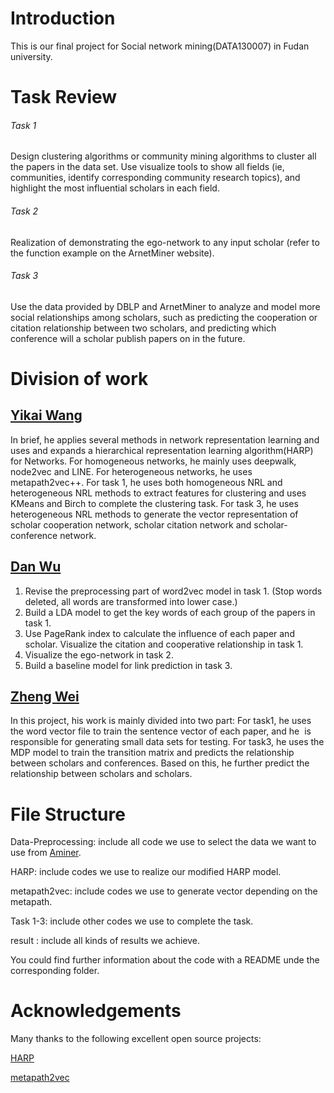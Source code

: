 # Introduction

This is our final project for Social network mining(DATA130007) in Fudan university. 

# Task Review

###### Task 1

Design clustering algorithms or community mining algorithms to cluster all the papers in the data set. Use visualize tools to show all fields (ie, communities, identify corresponding community research topics), and highlight the most influential scholars in each field.

###### Task 2

Realization of demonstrating the ego-network to any input scholar (refer to the function example on the ArnetMiner website).

###### Task 3

Use the data provided by DBLP and ArnetMiner to analyze and model more social relationships among scholars, such as predicting the cooperation or citation relationship between two scholars, and predicting which conference will a scholar publish papers on in the future.

# Division of work

## [Yikai Wang](https://github.com/Wang-Yikai)

In brief, he applies several methods in network representation learning and uses and expands a hierarchical representation learning algorithm(HARP) for Networks. For homogeneous networks, he mainly uses deepwalk, node2vec and LINE. For heterogeneous networks, he uses metapath2vec++. For task 1, he uses both homogeneous NRL and heterogeneous NRL methods to extract features for clustering and uses KMeans and Birch to complete the clustering task. For task 3, he uses heterogeneous NRL methods to generate the vector representation of scholar cooperation network, scholar citation network and scholar-conference network.

## [Dan Wu](https://github.com/WuDan0399)

1. Revise the preprocessing part of word2vec model in task 1. (Stop words deleted, all words are transformed into lower case.)
2. Build a LDA model to get the key words of each group of the papers in task 1.
3. Use PageRank index to calculate the influence of each paper and scholar. Visualize  the citation and cooperative relationship in task 1.
4. Visualize the ego-network in task 2.
5. Build a baseline model for link prediction in task 3.

## [Zheng Wei](https://github.com/WZ-ZXY)

In this project, his work is mainly divided into two part: For task1, he uses the word vector file to train the sentence vector of each paper, and he  is responsible for generating small data sets for testing. For task3, he uses the MDP model to train the transition matrix and predicts the relationship between scholars and conferences. Based on this, he further predict the relationship between scholars and scholars. 

# File Structure

Data-Preprocessing: include all code we use to select the data we want to use from [Aminer](https://www.aminer.cn/citation).

HARP: include codes we use to realize our modified HARP model.

metapath2vec: include codes we use to generate vector depending on the metapath.

Task 1-3: include other codes we use to complete the task.

result : include all kinds of results we achieve.

You could find further information about the code with a README unde the corresponding folder.

# Acknowledgements

Many thanks to the following excellent open source projects:

[HARP](https://github.com/GTmac/HARP)

[metapath2vec](https://ericdongyx.github.io/metapath2vec/m2v.html)